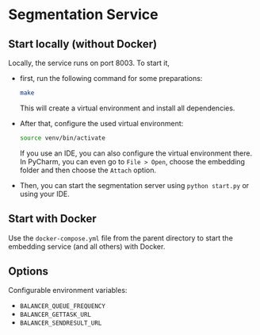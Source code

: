 # Segmentation Service

## Start locally (without Docker)

Locally, the service runs on port 8003. To start it,

*   first, run the following command for some preparations:
    ```bash
    make
    ```
    This will create a virtual environment and install all dependencies.

*   After that, configure the used virtual environment:
    ```bash
    source venv/bin/activate
    ```
    If you use an IDE, you can also configure the virtual environment there.
    In PyCharm, you can even go to `File > Open`, choose the embedding folder
    and then choose the `Attach` option.

*   Then, you can start the segmentation server using `python start.py` or using your IDE.

## Start with Docker

Use the `docker-compose.yml` file from the parent directory
to start the embedding service (and all others) with Docker.

## Options

Configurable environment variables:

*   `BALANCER_QUEUE_FREQUENCY`
*   `BALANCER_GETTASK_URL`
*   `BALANCER_SENDRESULT_URL`
